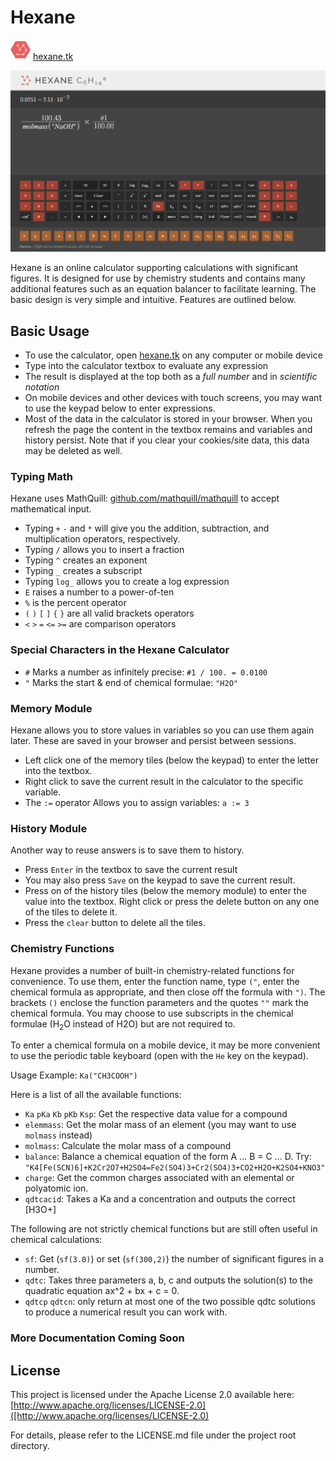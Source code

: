 # Hexane

![Logo](https://raw.githubusercontent.com/sxyu/Hexane/master/favicon-32x32.png)	
[hexane.tk](http://hexane.tk)

![Screenshot](https://raw.githubusercontent.com/sxyu/Hexane/master/img/screenshot.png)	


Hexane is an online calculator supporting calculations with significant figures. It is designed for use by chemistry students and contains many additional features such as an equation balancer to facilitate learning. The basic design is very simple and intuitive. Features are outlined below.

## Basic Usage

- To use the calculator, open [hexane.tk](http://hexane.tk) on any computer or mobile device
- Type into the calculator textbox to evaluate any expression
- The result is displayed at the top both as a *full number* and in *scientific notation*
- On mobile devices and other devices with touch screens, you may want to use the keypad below to enter expressions.
- Most of the data in the calculator is stored in your browser. When you refresh the page the content in the textbox remains and variables and history persist. Note that if you clear your cookies/site data, this data may be deleted as well.

### Typing Math

Hexane uses MathQuill: [github.com/mathquill/mathquill](github.com/mathquill/mathquill) to accept mathematical input.

- Typing `+` `-` and `*` will give you the addition, subtraction, and multiplication operators, respectively. 
- Typing `/` allows you to insert a fraction
- Typing `^` creates an exponent
- Typing `_` creates a subscript
- Typing `log_` allows you to create a log expression
- `E` raises a number to a power-of-ten
- `%` is the percent operator
- `(` `)` `[` `]` `{` `}` are all valid brackets operators
- `<` `>` `=` `<=` `>=` are comparison operators

### Special Characters in the Hexane Calculator
- `#` Marks a number as infinitely precise: `#1 / 100. = 0.0100` 
- `"` Marks the start & end of chemical formulae: `"H2O"`

### Memory Module

Hexane allows you to store values in variables so you can use them again later. These are saved in your browser and persist between sessions. 
- Left click one of the memory tiles (below the keypad) to enter the letter into the textbox. 
- Right click to save the current result in the calculator to the specific variable. 
- The `:=` operator Allows you to assign variables: `a := 3`

### History Module

Another way to reuse answers is to save them to history.
- Press `Enter` in the textbox to save the current result
- You may also press `Save` on the keypad to save the current result.
- Press on of the history tiles (below the memory module) to enter the value into the textbox. Right click or press the delete button on any one of the tiles to delete it. 
- Press the `clear` button to delete all the tiles.

### Chemistry Functions

Hexane provides a number of built-in chemistry-related functions for convenience. To use them, enter the function name, type `("`, enter the chemical formula as appropriate, and then close off the formula with `")`. The brackets `()` enclose the function parameters and the quotes `""` mark the chemical formula. You may choose to use subscripts in the chemical formulae (H<sub>2</sub>O instead of H2O) but are not required to.

To enter a chemical formula on a mobile device, it may be more convenient to use the periodic table keyboard (open with the `He` key on the keypad).

Usage Example: `Ka("CH3COOH")`

Here is a list of all the available functions:
- `Ka` `pKa` `Kb` `pKb` `Ksp`: Get the respective data value for a compound
- `elemmass`: Get the molar mass of an element (you may want to use `molmass` instead)
- `molmass`: Calculate the molar mass of a compound
- `balance`: Balance a chemical equation of the form A ... B = C ... D. 
Try: `"K4[Fe(SCN)6]+K2Cr2O7+H2SO4=Fe2(SO4)3+Cr2(SO4)3+CO2+H2O+K2SO4+KNO3"`
- `charge`: Get the common charges associated with an elemental or polyatomic ion.
- `qdtcacid`: Takes a Ka and a concentration and outputs the correct [H3O+]

The following are not strictly chemical functions but are still often useful in chemical calculations:
- `sf`: Get (`sf(3.0)`) or set (`sf(300,2)`) the number of significant figures in a number.
- `qdtc`: Takes three parameters a, b, c and outputs the solution(s) to the quadratic equation ax^2 + bx + c = 0.
- `qdtcp` `qdtcn`: only return at most one of the two possible qdtc solutions to produce a numerical result you can work with.

### More Documentation Coming Soon

## License

This project is licensed under the Apache License 2.0 available here:
[http://www.apache.org/licenses/LICENSE-2.0]([http://www.apache.org/licenses/LICENSE-2.0)

For  details, please refer to the LICENSE.md file under the project root directory.